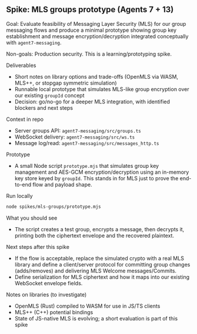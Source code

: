 ## Spike: MLS groups prototype (Agents 7 + 13)

Goal: Evaluate feasibility of Messaging Layer Security (MLS) for our group messaging flows and produce a minimal prototype showing group key establishment and message encryption/decryption integrated conceptually with `agent7-messaging`.

Non-goals: Production security. This is a learning/prototyping spike.

Deliverables
- Short notes on library options and trade-offs (OpenMLS via WASM, MLS++, or stopgap symmetric simulation)
- Runnable local prototype that simulates MLS-like group encryption over our existing `groupId` concept
- Decision: go/no-go for a deeper MLS integration, with identified blockers and next steps

Context in repo
- Server groups API: `agent7-messaging/src/groups.ts`
- WebSocket delivery: `agent7-messaging/src/ws.ts`
- Message log/read: `agent7-messaging/src/messages_http.ts`

Prototype
- A small Node script `prototype.mjs` that simulates group key management and AES-GCM encryption/decryption using an in-memory key store keyed by `groupId`. This stands in for MLS just to prove the end-to-end flow and payload shape.

Run locally
```bash
node spikes/mls-groups/prototype.mjs
```

What you should see
- The script creates a test group, encrypts a message, then decrypts it, printing both the ciphertext envelope and the recovered plaintext.

Next steps after this spike
- If the flow is acceptable, replace the simulated crypto with a real MLS library and define a client/server protocol for committing group changes (adds/removes) and delivering MLS Welcome messages/Commits.
- Define serialization for MLS ciphertext and how it maps into our existing WebSocket envelope fields.

Notes on libraries (to investigate)
- OpenMLS (Rust) compiled to WASM for use in JS/TS clients
- MLS++ (C++) potential bindings
- State of JS-native MLS is evolving; a short evaluation is part of this spike

